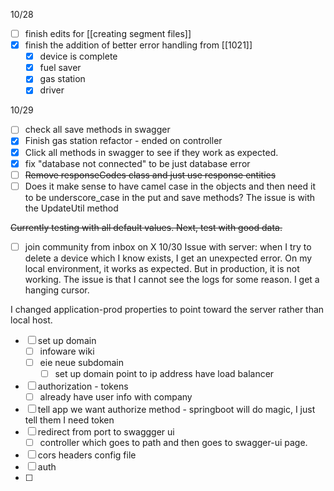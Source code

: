 10/28
- [ ] finish edits for [[creating segment files]]
- [x] finish the addition of better error handling from [[1021]]
	- [x] device is complete
	- [x] fuel saver
	- [x] gas station
	- [x] driver 

10/29
- [ ] check all save methods in swagger 
- [x] Finish gas station refactor - ended on controller 
- [x] Click all methods in swagger to see if they work as expected. 
- [x] fix "database not connected" to be just database error 
- [ ] ~~Remove responseCodes class and just use response entities~~ 
- [ ] Does it make sense to have camel case in the objects and then need it to be underscore_case in the put and save methods? The issue is with the UpdateUtil method

~~Currently testing with all default values. Next, test with good data.~~ 

- [ ] join community from inbox on X
10/30
Issue with server: when I try to delete a device which I know exists, I get an unexpected error. On my local environment, it works as expected. But in production, it is not working. The issue is that I cannot see the logs for some reason. I get a hanging cursor. 

I changed application-prod properties to point toward the server rather than local host. 

- [ ] set up domain 
	- [ ] infoware wiki 
	- [ ] eie neue subdomain 
		- [ ] set up domain point to ip address have load balancer 
- [ ] authorization - tokens 
	- [ ] already have user info with company 
- [ ] tell app we want authorize method - springboot will do magic, I just tell them I need token 
- [ ] redirect from port to swaggger ui 
	- [ ] controller which goes to path and then goes to swagger-ui page. 
- [ ] cors headers config file 
- [ ] auth
- [ ] 
